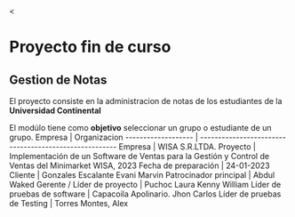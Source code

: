 <
# Proyecto fin de curso
## Gestion de Notas
El proyecto consiste en la administracion de notas de los estudiantes de la **Universidad Continental**
>

El modúlo tiene como **objetivo** seleccionar un grupo o estudiante de un grupo.
Empresa | Organizacion
------------------- | ------------------------------------------------------
Empresa | WISA S.R.LTDA.
Proyecto | Implementación de un Software de Ventas para la Gestión y Control de Ventas del Minimarket WISA, 2023
Fecha de preparación | 24-01-2023
Cliente | Gonzales Escalante Evani Marvin
Patrocinador principal | Abdul Waked
Gerente / Líder de proyecto | Puchoc Laura Kenny William
Líder de pruebas de software | Capacoila Apolinario. Jhon Carlos
Líder de pruebas de Testing | Torres Montes, Alex
